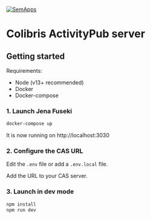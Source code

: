 [![SemApps](https://badgen.net/badge/Powered%20by/SemApps/28CDFB)](https://semapps.org)

# Colibris ActivityPub server

## Getting started

Requirements:
- Node (v13+ recommended)
- Docker
- Docker-compose

### 1. Launch Jena Fuseki

```bash
docker-compose up
```

It is now running on http://localhost:3030

### 2. Configure the CAS URL

Edit the `.env` file or add a `.env.local` file.

Add the URL to your CAS server.

### 3. Launch in dev mode

```bash
npm install
npm run dev
```
